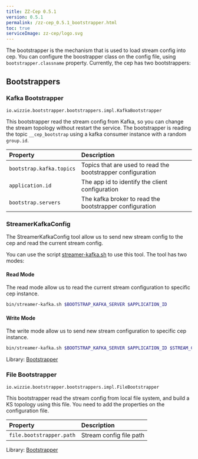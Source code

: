 ```yaml
---
title: ZZ-Cep 0.5.1
version: 0.5.1
permalink: /zz-cep_0.5.1_bootstrapper.html
toc: true
serviceImage: zz-cep/logo.svg
---
```


The bootstrapper is the mechanism that is used to load stream config into cep. You can configure the boostrapper class on the config file, using `bootstrapper.classname` property. Currently, the cep has two bootstrappers:

## Bootstrappers

### Kafka Bootstrapper

`io.wizzie.bootstrapper.bootstrappers.impl.KafkaBootstrapper`

This bootstrapper read the stream config from Kafka, so you can change the stream topology without restart the service. The bootstrapper is reading the topic `__cep_bootstrap` using a kafka consumer instance with a random `group.id`.

| Property     | Description     |
| :------------- | :-------------  |
| `bootstrap.kafka.topics`      | Topics that are used to read the bootstrapper configuration      |
| `application.id`      | The app id to identify the client configuration      |
| `bootstrap.servers`      | The kafka broker to read the bootstrapper configuration      |

### StreamerKafkaConfig

The StreamerKafkaConfig tool allow us to send new stream config to the cep and read the current stream config.

You can use the script [streamer-kafka.sh](https://github.com/wizzie-io/zz-cep/blob/master/bin/streamer-kafka.sh) to use this tool. The tool has two modes:

#### Read Mode

The read mode allow us to read the current stream configuration to specific cep instance.

```bash
bin/streamer-kafka.sh $BOOTSTRAP_KAFKA_SERVER $APPLICATION_ID
```

#### Write Mode

The write mode allow us to send new stream configuration to specific cep instance.

```bash
bin/streamer-kafka.sh $BOOTSTRAP_KAFKA_SERVER $APPLICATION_ID $STREAM_CONFIG_FILE
```


Library:  [Bootstrapper](https://github.com/wizzie-io/config-bootstrapper)

### File Bootstrapper

`io.wizzie.bootstrapper.bootstrappers.impl.FileBootstrapper`

This bootstrapper read the stream config from local file system, and build a KS topology using this file. You need to add the properties on the configuration file.

| Property     | Description     |
| :------------- | :-------------  |
| `file.bootstrapper.path`      | Stream config file path      |

Library:  [Bootstrapper](https://github.com/wizzie-io/config-bootstrapper)